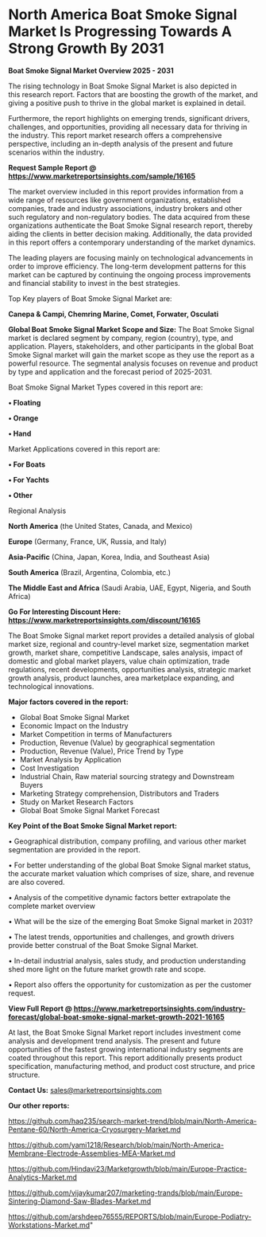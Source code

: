 # North America Boat Smoke Signal Market Is Progressing Towards A Strong Growth By 2031

<Strong> Boat Smoke Signal Market Overview 2025 - 2031</strong>

The rising technology in Boat Smoke Signal Market is also depicted in this research report. Factors that are boosting the growth of the market, and giving a positive push to thrive in the global market is explained in detail.

Furthermore, the report highlights on emerging trends, significant drivers, challenges, and opportunities, providing all necessary data for thriving in the industry. This report market research offers a comprehensive perspective, including an in-depth analysis of the present and future scenarios within the industry.

<strong>Request Sample Report @ <a href=https://www.marketreportsinsights.com/sample/16165>https://www.marketreportsinsights.com/sample/16165</a></strong>

The market overview included in this report provides information from a wide range of resources like government organizations, established companies, trade and industry associations, industry brokers and other such regulatory and non-regulatory bodies. The data acquired from these organizations authenticate the Boat Smoke Signal research report, thereby aiding the clients in better decision making. Additionally, the data provided in this report offers a contemporary understanding of the market dynamics.

The leading players are focusing mainly on technological advancements in order to improve efficiency. The long-term development patterns for this market can be captured by continuing the ongoing process improvements and financial stability to invest in the best strategies.

Top Key players of Boat Smoke Signal Market are:

<strong>Canepa & Campi, Chemring Marine, Comet, Forwater, Osculati</strong>

<strong><b>Global Boat Smoke Signal Market Scope and Size:</b></strong>
The Boat Smoke Signal market is declared segment by company, region (country), type, and application. Players, stakeholders, and other participants in the global Boat Smoke Signal market will gain the market scope as they use the report as a powerful resource. The segmental analysis focuses on revenue and product by type and application and the forecast period of 2025-2031.

Boat Smoke Signal Market Types covered in this report are:

<strong>• Floating

• Orange

• Hand</strong>

Market Applications covered in this report are:

<strong>• For Boats

• For Yachts

• Other</strong> 

Regional Analysis

<strong>North America</strong> (the United States, Canada, and Mexico)

<strong>Europe</strong> (Germany, France, UK, Russia, and Italy)

<strong>Asia-Pacific</strong> (China, Japan, Korea, India, and Southeast Asia)

<strong>South America</strong> (Brazil, Argentina, Colombia, etc.)

<strong>The Middle East and Africa</strong> (Saudi Arabia, UAE, Egypt, Nigeria, and South Africa)

<strong>Go For Interesting Discount Here: <a href=https://www.marketreportsinsights.com/discount/16165>https://www.marketreportsinsights.com/discount/16165</a></strong>

The Boat Smoke Signal market report provides a detailed analysis of global market size, regional and country-level market size, segmentation market growth, market share, competitive Landscape, sales analysis, impact of domestic and global market players, value chain optimization, trade regulations, recent developments, opportunities analysis, strategic market growth analysis, product launches, area marketplace expanding, and technological innovations.

<strong><b>Major factors covered in the report:</b></strong>
<ul>
  <li>Global Boat Smoke Signal Market </li>
  <li>Economic Impact on the Industry</li>
  <li>Market Competition in terms of Manufacturers</li>
  <li>Production, Revenue (Value) by geographical segmentation</li>
  <li>Production, Revenue (Value), Price Trend by Type</li>
  <li>Market Analysis by Application</li>
  <li>Cost Investigation</li>
  <li>Industrial Chain, Raw material sourcing strategy and Downstream Buyers</li>
  <li>Marketing Strategy comprehension, Distributors and Traders</li>
  <li>Study on Market Research Factors</li>
  <li>Global Boat Smoke Signal Market Forecast</li>
</ul>

<strong><b>Key Point of the Boat Smoke Signal Market report:</b></strong>

• Geographical distribution, company profiling, and various other market segmentation are provided in the report.

• For better understanding of the global Boat Smoke Signal market status, the accurate market valuation which comprises of size, share, and revenue are also covered.

• Analysis of the competitive dynamic factors better extrapolate the complete market overview

• What will be the size of the emerging Boat Smoke Signal market in 2031?

• The latest trends, opportunities and challenges, and growth drivers provide better construal of the Boat Smoke Signal Market.

• In-detail industrial analysis, sales study, and production understanding shed more light on the future market growth rate and scope.

• Report also offers the opportunity for customization as per the customer request.

<strong><b>View Full Report @ <a href=https://www.marketreportsinsights.com/industry-forecast/global-boat-smoke-signal-market-growth-2021-16165>https://www.marketreportsinsights.com/industry-forecast/global-boat-smoke-signal-market-growth-2021-16165</a></b></strong>


At last, the Boat Smoke Signal Market report includes investment come analysis and development trend analysis. The present and future opportunities of the fastest growing international industry segments are coated throughout this report. This report additionally presents product specification, manufacturing method, and product cost structure, and price structure.

<strong>Contact Us:</strong>
sales@marketreportsinsights.com

<strong>Our other reports:</strong>

<a href=https://github.com/haq235/search-market-trend/blob/main/North-America-Pentane-60/North-America-Cryosurgery-Market.md>https://github.com/haq235/search-market-trend/blob/main/North-America-Pentane-60/North-America-Cryosurgery-Market.md</a>

<a href=https://github.com/yami1218/Research/blob/main/North-America-Membrane-Electrode-Assemblies-MEA-Market.md>https://github.com/yami1218/Research/blob/main/North-America-Membrane-Electrode-Assemblies-MEA-Market.md</a>

<a href=https://github.com/Hindavi23/Marketgrowth/blob/main/Europe-Practice-Analytics-Market.md>https://github.com/Hindavi23/Marketgrowth/blob/main/Europe-Practice-Analytics-Market.md</a>

<a href=https://github.com/vijaykumar207/marketing-trands/blob/main/Europe-Sintering-Diamond-Saw-Blades-Market.md>https://github.com/vijaykumar207/marketing-trands/blob/main/Europe-Sintering-Diamond-Saw-Blades-Market.md</a>

<a href=https://github.com/arshdeep76555/REPORTS/blob/main/Europe-Podiatry-Workstations-Market.md>https://github.com/arshdeep76555/REPORTS/blob/main/Europe-Podiatry-Workstations-Market.md</a>"

